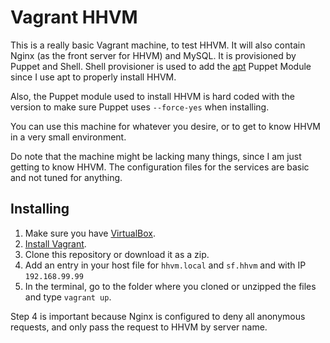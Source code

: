 # Vagrant HHVM
This is a really basic Vagrant machine, to test HHVM. It will also contain Nginx (as the front server for HHVM) and MySQL. It is provisioned by Puppet and Shell. Shell provisioner is used to add the [apt](https://forge.puppetlabs.com/puppetlabs/apt) Puppet Module since I use apt to properly install HHVM.

Also, the Puppet module used to install HHVM is hard coded with the version to make sure Puppet uses `--force-yes` when installing.

You can use this machine for whatever you desire, or to get to know HHVM in a very small environment.

Do note that the machine might be lacking many things, since I am just getting to know HHVM. The configuration files for the services are basic and not tuned for anything.

## Installing

1. Make sure you have [VirtualBox](https://www.virtualbox.org/).
2. [Install Vagrant](http://docs.vagrantup.com/v2/installation/).
3. Clone this repository or download it as a zip.
4. Add an entry in your host file for `hhvm.local` and `sf.hhvm` and  with IP `192.168.99.99`
5. In the terminal, go to the folder where you cloned or unzipped the files and type `vagrant up`.

Step 4 is important because Nginx is configured to deny all anonymous requests, and only pass the request to HHVM by server name.